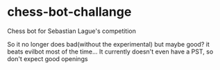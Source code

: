 # chess-bot-challange
Chess bot for Sebastian Lague's competition

So it no longer does bad(without the experimental) but maybe good? it beats evilbot most of the time...
It currently doesn't even have a PST, so don't expect good openings
